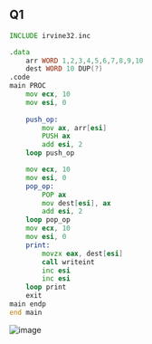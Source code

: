 ## Q1
```asm
INCLUDE irvine32.inc

.data
	arr WORD 1,2,3,4,5,6,7,8,9,10
	dest WORD 10 DUP(?)
.code
main PROC
	mov ecx, 10
	mov esi, 0
	
	push_op:
		mov ax, arr[esi]
		PUSH ax
		add esi, 2
	loop push_op

	mov ecx, 10
	mov esi, 0
	pop_op:
		POP ax
		mov dest[esi], ax
		add esi, 2
	loop pop_op
	mov ecx, 10
	mov esi, 0
	print:
		movzx eax, dest[esi]
		call writeint
		inc esi
		inc esi
	loop print
	exit
main endp
end main
```
![image](https://github.com/user-attachments/assets/0f3d7534-552b-4130-bcd8-7d83cf144733)

